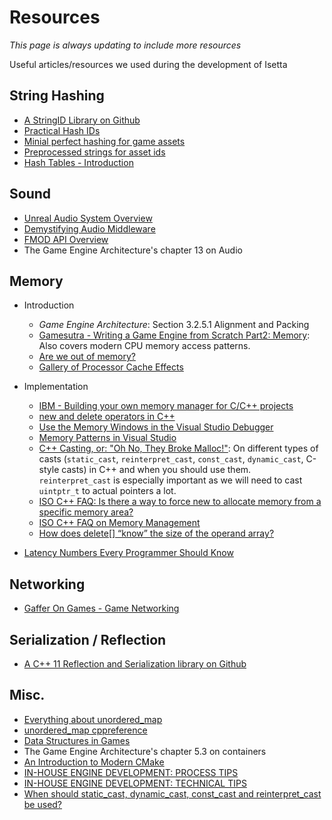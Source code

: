 # Resources

*This page is always updating to include more resources*

Useful articles/resources we used during the development of Isetta



## String Hashing
* [A StringID Library on Github](https://github.com/TheAllenChou/string-id)
* [Practical Hash IDs](http://cowboyprogramming.com/2007/01/04/practical-hash-ids/)
* [Minial perfect hashing for game assets](https://metricpanda.com/rival-fortress-update-24-minimal-perfect-hash-for-game-assets)
* [Preprocessed strings for asset ids](http://www.randygaul.net/2015/12/11/preprocessed-strings-for-asset-ids/)
* [Hash Tables - Introduction ](http://cecilsunkure.blogspot.com/2012/07/hash-tables.html)


## Sound
* [Unreal Audio System Overview](https://docs.unrealengine.com/en-US/Engine/Audio/Overview)
* [Demystifying Audio Middleware](https://www.somatone.com/demystifying-audio-middleware/)
* [FMOD API Overview](https://www.fmod.com/resources/documentation-api?page=content/generated/common/lowlevel_introduction.html#configuration)
* The Game Engine Architecture's chapter 13 on Audio



## Memory
* Introduction
	* *Game Engine Architecture*: Section 3.2.5.1 Alignment and Packing
	* [Gamesutra - Writing a Game Engine from Scratch Part2: Memory](https://www.gamasutra.com/blogs/MichaelKissner/20151104/258271/Writing_a_Game_Engine_from_Scratch__Part_2_Memory.php): Also covers modern CPU memory access patterns.
	* [Are we out of memory?](http://www.swedishcoding.com/2008/08/31/are-we-out-of-memory/)
	* [Gallery of Processor Cache Effects](http://igoro.com/archive/gallery-of-processor-cache-effects/)
* Implementation
	* [IBM - Building your own memory manager for C/C++ projects](https://www.ibm.com/developerworks/aix/tutorials/au-memorymanager/index.html)
	* [new and delete operators in C++](https://www.geeksforgeeks.org/new-and-delete-operators-in-cpp-for-dynamic-memory/)
	* [Use the Memory Windows in the Visual Studio Debugger](https://docs.microsoft.com/en-us/visualstudio/debugger/memory-windows?view=vs-2017)
	* [Memory Patterns in Visual Studio](https://stackoverflow.com/questions/127386/in-visual-studio-c-what-are-the-memory-allocation-representations)
	* [C++ Casting, or: "Oh No, They Broke Malloc!"](https://embeddedartistry.com/blog/2017/2/28/c-casting-or-oh-no-we-broke-malloc): On different types of casts (`static_cast`, `reinterpret_cast`, `const_cast`, `dynamic_cast`, C-style casts) in C++ and when you should use them. `reinterpret_cast` is especially important as we will need to cast `uintptr_t` to actual pointers a lot.
	* [ISO C++ FAQ: Is there a way to force new to allocate memory from a specific memory area?](https://isocpp.org/wiki/faq/dtors#memory-pools)
	* [ISO C++ FAQ on Memory Management](https://isocpp.org/wiki/faq/freestore-mgmt)
	* [How does delete[] “know” the size of the operand array?](https://stackoverflow.com/questions/197675/how-does-delete-know-the-size-of-the-operand-array)

* [Latency Numbers Every Programmer Should Know](https://gist.github.com/jboner/2841832)









## Networking
* [Gaffer On Games - Game Networking](https://gafferongames.com/categories/game-networking/)
## Serialization / Reflection
* [A C++ 11 Reflection and Serialization library on Github](https://github.com/simonask/reflect)


## Misc.
* [Everything about unordered_map](https://codeforces.com/blog/entry/21853)
* [unordered_map cppreference](https://en.cppreference.com/w/cpp/container/unordered_map)
* [Data Structures in Games](http://enemyhideout.com/2016/05/games-101-data-structures-in-games/)
* The Game Engine Architecture's chapter 5.3 on containers
* [An Introduction to Modern CMake](https://cliutils.gitlab.io/modern-cmake/)
* [IN-HOUSE ENGINE DEVELOPMENT: PROCESS TIPS](https://johanneskuhlmann.de/blog/in-house-engine-development-process-tips/)
* [IN-HOUSE ENGINE DEVELOPMENT: TECHNICAL TIPS](https://johanneskuhlmann.de/blog/in-house-engine-development-technical-tips/)
* [When should static_cast, dynamic_cast, const_cast and reinterpret_cast be used?](https://stackoverflow.com/questions/332030/when-should-static-cast-dynamic-cast-const-cast-and-reinterpret-cast-be-used)
